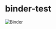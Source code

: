# binder-test

[![Binder](https://mybinder.org/badge_logo.svg)](https://mybinder.org/v2/gh/risaueno/binder-test/master)
